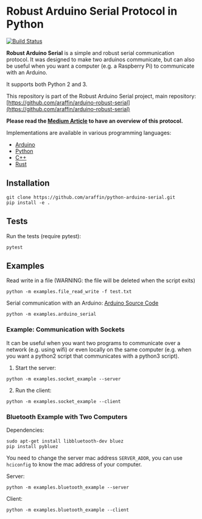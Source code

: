 # Robust Arduino Serial Protocol in Python

[![Build Status](https://travis-ci.org/araffin/python-arduino-serial.svg?branch=master)](https://travis-ci.org/araffin/python-arduino-serial)

**Robust Arduino Serial** is a simple and robust serial communication protocol. It was designed to make two arduinos communicate, but can also be useful when you want a computer (e.g. a Raspberry Pi) to communicate with an Arduino.

It supports both Python 2 and 3.

This repository is part of the Robust Arduino Serial project, main repository: [https://github.com/araffin/arduino-robust-serial](https://github.com/araffin/arduino-robust-serial)

**Please read the [Medium Article](https://medium.com/@araffin/simple-and-robust-computer-arduino-serial-communication-f91b95596788) to have an overview of this protocol.**

Implementations are available in various programming languages:

- [Arduino](https://github.com/araffin/arduino-robust-serial)
- [Python](https://github.com/araffin/python-arduino-serial)
- [C++](https://github.com/araffin/cpp-arduino-serial)
- [Rust](https://github.com/araffin/rust-arduino-serial)

## Installation

```
git clone https://github.com/araffin/python-arduino-serial.git
pip install -e .
```

## Tests
Run the tests (require pytest):
```
pytest
```

## Examples

Read write in a file (WARNING: the file will be deleted when the script exits)
```
python -m examples.file_read_write -f test.txt
```

Serial communication with an Arduino: [Arduino Source Code](https://github.com/araffin/arduino-robust-serial/tree/master/arduino-board/)
```
python -m examples.arduino_serial
```

### Example: Communication with Sockets

It can be useful when you want two programs to communicate over a network (e.g. using wifi) or even locally on the same computer (e.g. when you want a python2 script that communicates with a python3 script).

1. Start the server:
```
python -m examples.socket_example --server
```

2. Run the client:
```
python -m examples.socket_example --client
```

### Bluetooth Example with Two Computers

Dependencies:
```
sudo apt-get install libbluetooth-dev bluez
pip install pybluez
```

You need to change the server mac address `SERVER_ADDR`, you can use `hciconfig` to know the mac address of your computer.

Server:
```
python -m examples.bluetooth_example --server
```

Client:
```
python -m examples.bluetooth_example --client
```
